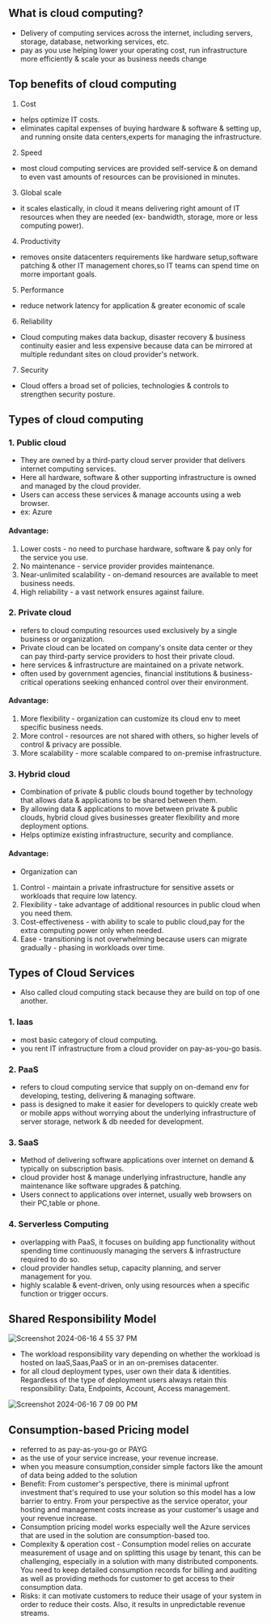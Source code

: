 ## What is cloud computing?
- Delivery of computing services across the internet, including servers, storage, database, networking services, etc.
- pay as you use helping lower your operating cost, run infrastructure more efficiently & scale your as business needs change

## Top benefits of cloud computing
1. Cost
- helps optimize IT costs.
- eliminates capital expenses of buying hardware & software & setting up, and running onsite data centers,experts for managing the infrastructure. 
2. Speed
- most cloud computing services are provided self-service & on demand to even vast amounts of resources can be provisioned in minutes.
3. Global scale
- it scales elastically, in cloud it means delivering right amount of IT resources when they are needed (ex- bandwidth, storage, more or less computing power).
4. Productivity
- removes onsite datacenters requirements like hardware setup,software patching & other IT management chores,so IT teams can spend time on morre important goals. 
5. Performance
- reduce network latency for application & greater economic of scale
6. Reliability
- Cloud computing makes data backup, disaster recovery & business continuity easier and less expensive because data can be mirrored at multiple redundant sites on cloud provider's network.
7. Security
- Cloud offers a broad set of policies, technologies & controls to strengthen security posture.

## Types of cloud computing
### 1. Public cloud
- They are owned by a third-party cloud server provider that delivers internet computing services.
- Here all hardware, software & other supporting infrastructure is owned and managed by the cloud provider.
- Users can access these services & manage accounts using a web browser.
- ex: Azure
#### Advantage: 
1. Lower costs - no need to purchase hardware, software & pay only for the service you use.
2. No maintenance - service provider provides maintenance.
3. Near-unlimited scalability - on-demand resources are available to meet business needs.
4. High reliability - a vast network ensures against failure.
### 2. Private cloud
- refers to cloud computing resources used exclusively by a single business or organization.
- Private cloud can be located on company's onsite data center or they can pay third-party service providers to host their private cloud.
- here services & infrastructure are maintained on a private network.
- often used by government agencies, financial institutions & business-critical operations seeking enhanced control over their environment.
#### Advantage:
1. More flexibility - organization can customize its cloud env to meet specific business needs.
2. More control - resources are not shared with others, so higher levels of control & privacy are possible.
3. More scalability - more scalable compared to on-premise infrastructure.
### 3. Hybrid cloud
- Combination of private & public clouds bound together by technology that allows data & applications to be shared between them.
- By allowing data & applications to move between private & public clouds, hybrid cloud gives businesses greater flexibility and more deployment options.
- Helps optimize existing infrastructure, security and compliance.
#### Advantage: 
- Organization can
1. Control - maintain a private infrastructure for sensitive assets or workloads that require low latency.
2. Flexibility - take advantage of additional resources in public cloud when you need them.
3. Cost-effectiveness - with ability to scale to public cloud,pay for the extra computing power only when needed.
4. Ease - transitioning is not overwhelming because users can migrate gradually - phasing in workloads over time.

## Types of Cloud Services
- Also called cloud computing stack because they are build on top of one another.
### 1. Iaas
- most basic category of cloud computing.
- you rent IT infrastructure from a cloud provider on pay-as-you-go basis.
### 2. PaaS
- refers to cloud computing service that supply on on-demand env for developing, testing, delivering & managing software.
- pass is designed to make it easier for developers to quickly create web or mobile apps without worrying about the underlying infrastructure of server storage, network & db needed for development.
### 3. SaaS
- Method of delivering software applications over internet on demand & typically on subscription basis.
- cloud provider host & manage underlying infrastructure, handle any maintenance like software upgrades & patching.
- Users connect to applications over internet, usually web browsers on their PC,table or phone.
### 4. Serverless Computing
- overlapping with PaaS, it focuses on building app functionality without spending time continuously managing the servers & infrastructure required to do so.
- cloud provider handles setup, capacity planning, and server management for you.
- highly scalable & event-driven, only using resources when a specific function or trigger occurs.

## Shared Responsibility Model
![Screenshot 2024-06-16 4 55 37 PM](https://github.com/Suprada-2002/Guide_for_AZ-900/assets/87217681/b825c80b-bcd5-4610-b2eb-5beb4b0ac77c)

- The workload responsibility vary depending on whether the workload is hosted on IaaS,Saas,PaaS or in an on-premises datacenter.
- for all cloud deployment types, user own their data & identities. Regardless of the type of deployment users always retain this responsibility: Data, Endpoints, Account, Access management.

![Screenshot 2024-06-16 7 09 00 PM](https://github.com/Suprada-2002/Guide_for_AZ-900/assets/87217681/26698663-0186-42bb-859d-22b2001fc472)

## Consumption-based Pricing model
- referred to as pay-as-you-go or PAYG
- as the use of your service increase, your revenue increase.
- when you measure consumption,consider simple factors like the amount of data being added to the solution
- Benefit: From customer's perspective, there is minimal upfront investment that's required to use your solution so this model has a low barrier to entry. From your perspective as the service operator, your hosting and management costs increase as your customer's usage and your revenue increase.
- Consumption pricing model works especially well the Azure services that are used in the solution are consumption-based too.
- Complexity & operation cost - Consumption model relies on accurate measurement of usage and on splitting this usage by tenant, this can be challenging, especially in a solution with many distributed components. You need to keep detailed consumption records for billing and auditing as well as providing methods for customer to get access to their consumption data.
- Risks: it can motivate customers to reduce their usage of your system in order to reduce their costs. Also, it results in unpredictable revenue streams.
